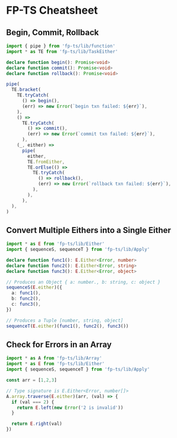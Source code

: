 # FP-TS Cheatsheet

## Begin, Commit, Rollback

<!-- verifier:include-node-module:fp-ts -->
```ts
import { pipe } from 'fp-ts/lib/function'
import * as TE from 'fp-ts/lib/TaskEither'

declare function begin(): Promise<void>
declare function commit(): Promise<void>
declare function rollback(): Promise<void>

pipe(
  TE.bracket(
    TE.tryCatch(
      () => begin(),
      (err) => new Error(`begin txn failed: ${err}`),
    ),
    () =>
      TE.tryCatch(
        () => commit(),
        (err) => new Error(`commit txn failed: ${err}`),
      ),
    (_, either) =>
      pipe(
        either,
        TE.fromEither,
        TE.orElse(() =>
          TE.tryCatch(
            () => rollback(),
            (err) => new Error(`rollback txn failed: ${err}`),
          ),
        ),
      ),
  ),
)
```

## Convert Multiple Eithers into a Single Either

<!-- verifier:include-node-module:fp-ts -->
```ts
import * as E from 'fp-ts/lib/Either'
import { sequenceS, sequenceT } from 'fp-ts/lib/Apply'

declare function func1(): E.Either<Error, number>
declare function func2(): E.Either<Error, string>
declare function func3(): E.Either<Error, object>

// Produces an Object { a: number., b: string, c: object }
sequenceS(E.either)({
  a: func1(),
  b: func2(),
  c: func3(),
})

// Produces a Tuple [number, string, object]
sequenceT(E.either)(func1(), func2(), func3())
```

## Check for Errors in an Array

<!-- verifier:include-node-module:fp-ts -->
```ts
import * as A from 'fp-ts/lib/Array'
import * as E from 'fp-ts/lib/Either'
import { sequenceS, sequenceT } from 'fp-ts/lib/Apply'

const arr = [1,2,3]

// Type signature is E.Either<Error, number[]>
A.array.traverse(E.either)(arr, (val) => {
  if (val === 2) {
    return E.left(new Error('2 is invalid'))
  }

  return E.right(val)
})
```
